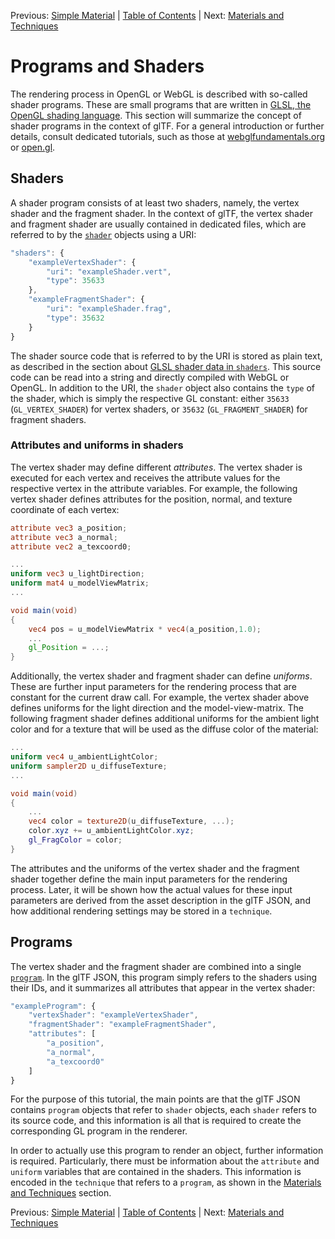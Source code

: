 Previous: [Simple Material](gltfTutorial_011_SimpleMaterial.md) | [Table of Contents](README.md) | Next: [Materials and Techniques](gltfTutorial_013_MaterialsTechniques.md)


# Programs and Shaders

The rendering process in OpenGL or WebGL is described with so-called shader programs. These are small programs that are written in [GLSL, the OpenGL shading language](https://www.opengl.org/documentation/glsl/). This section will summarize the concept of shader programs in the context of glTF. For a general introduction or further details, consult dedicated tutorials, such as those at [webglfundamentals.org](http://webglfundamentals.org/webgl/lessons/webgl-shaders-and-glsl.html) or [open.gl](https://open.gl/drawing#Shaders).


## Shaders

A shader program consists of at least two shaders, namely, the vertex shader and the fragment shader. In the context of glTF, the vertex shader and fragment shader are usually contained in dedicated files, which are referred to by the [`shader`](https://github.com/KhronosGroup/glTF/tree/master/specification#reference-shader) objects using a URI:

```javascript
"shaders": {
    "exampleVertexShader": {
        "uri": "exampleShader.vert",
        "type": 35633
    },
    "exampleFragmentShader": {
        "uri": "exampleShader.frag",
        "type": 35632
    }
}
```

The shader source code that is referred to by the URI is stored as plain text, as described in the section about [GLSL shader data in `shaders`](gltfTutorial_002_BasicGltfStructure.md#glsl-shader-data-in-shaders). This source code can be read into a string and directly compiled with WebGL or OpenGL. In addition to the URI, the `shader` object also contains the `type` of the shader, which is simply the respective GL constant: either `35633` (`GL_VERTEX_SHADER`) for vertex shaders, or `35632` (`GL_FRAGMENT_SHADER`) for fragment shaders.


### Attributes and uniforms in shaders

The vertex shader may define different *attributes*. The vertex shader is executed for each vertex and receives the attribute values for the respective vertex in the attribute variables. For example, the following vertex shader defines attributes for the position, normal, and texture coordinate of each vertex:

```glsl
attribute vec3 a_position;
attribute vec3 a_normal;
attribute vec2 a_texcoord0;

...
uniform vec3 u_lightDirection;
uniform mat4 u_modelViewMatrix;
...

void main(void)
{
    vec4 pos = u_modelViewMatrix * vec4(a_position,1.0);
    ...
    gl_Position = ...;
}
```

Additionally, the vertex shader and fragment shader can define *uniforms*. These are further input parameters for the rendering process that are constant for the current draw call. For example, the vertex shader above defines uniforms for the light direction and the model-view-matrix. The following fragment shader defines additional uniforms for the ambient light color and for a texture that will be used as the diffuse color of the material:

```glsl
...
uniform vec4 u_ambientLightColor;
uniform sampler2D u_diffuseTexture;
...

void main(void)
{
    ...
    vec4 color = texture2D(u_diffuseTexture, ...);
    color.xyz += u_ambientLightColor.xyz;
    gl_FragColor = color;
}
```

The attributes and the uniforms of the vertex shader and the fragment shader together define the main input parameters for the rendering process. Later, it will be shown how the actual values for these input parameters are derived from the asset description in the glTF JSON, and how additional rendering settings may be stored in a `technique`.



## Programs

The vertex shader and the fragment shader are combined into a single [`program`](https://github.com/KhronosGroup/glTF/tree/master/specification#reference-program). In the glTF JSON, this program simply refers to the shaders using their IDs, and it summarizes all attributes that appear in the vertex shader:

```javascript
"exampleProgram": {
    "vertexShader": "exampleVertexShader",
    "fragmentShader": "exampleFragmentShader",
    "attributes": [
        "a_position",
        "a_normal",
        "a_texcoord0"
    ]
}
```


For the purpose of this tutorial, the main points are that the glTF JSON contains `program` objects that refer to `shader` objects, each `shader` refers to its source code, and this information is all that is required to create the corresponding GL program in the renderer.

In order to actually use this program to render an object, further information is required. Particularly, there must be information about the `attribute` and `uniform` variables that are contained in the shaders. This information is encoded in the `technique` that refers to a `program`, as shown in the [Materials and Techniques](gltfTutorial_013_MaterialsTechniques.md) section.



Previous: [Simple Material](gltfTutorial_011_SimpleMaterial.md) | [Table of Contents](README.md) | Next: [Materials and Techniques](gltfTutorial_013_MaterialsTechniques.md)
